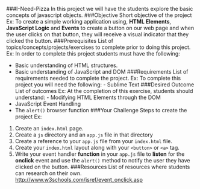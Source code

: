 ###I-Need-Pizza
In this project we will have the students explore the basic concepts of javascript objects.
###Objective
Short objective of the project
Ex:
To create a simple working application using, **HTML Elements**, **JavaScript Logic** and **Events** to create a button on our web page and when the user clicks on that button, they will receive a visual indicator that they clicked the button.
###Prerequisites
List of topics/concepts/projects/exercises to complete prior to doing this project. Ex:
In order to complete this project students must have the following:
- Basic understanding of HTML structures.
- Basic understanding of JavaScript and DOM
###Requirements
List of requirements needed to complete the project. Ex:
To complete this project you will need the following: - Sublime Text
###Desired Outcome
List of outcomes
Ex:
At the completion of this exercise, students should understand: - Modifying HTML Elements through the DOM
- JavaScript Event Handling
- The `alert()` browser function
###Your Challenge
Steps to create the project
Ex:
1. Create an `index.html` page.
2. Create a `js` directory and an `app.js` file in that directory
3. Create a reference to your `app.js` file from your `index.html` file.
4. Create your `index.html` layout along with your `<button>` or `<a>` tag.
5. Write your event handler **function** in your `app.js` file to __listen__ for the **onclick** event and use the `alert()` method to notify the user they have clicked on the button.
###Resources
List of resources where students can research on their own.
http://www.w3schools.com/jsref/event_onclick.asp
